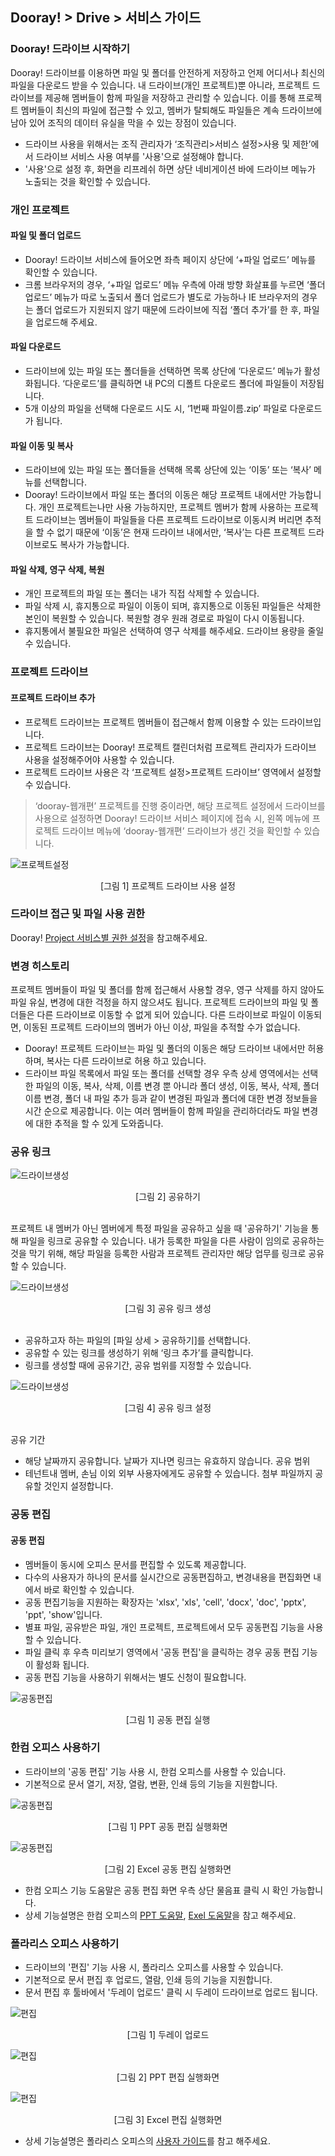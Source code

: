 ## Dooray! > Drive > 서비스 가이드

### Dooray! 드라이브 시작하기 
Dooray! 드라이브를 이용하면 파일 및 폴더를 안전하게 저장하고 언제 어디서나 최신의 파일을 다운로드 받을 수 있습니다. 
내 드라이브(개인 프로젝트)뿐 아니라, 프로젝트 드라이브를 제공해 멤버들이 함께 파일을 저장하고 관리할 수 있습니다. 이를 통해 프로젝트 멤버들이 최신의 파일에 접근할 수 있고, 멤버가 탈퇴해도 파일들은 계속 드라이브에 남아 있어 조직의 데이터 유실을 막을 수 있는 장점이 있습니다.
- 드라이브 사용을 위해서는 조직 관리자가 ‘조직관리&gt;서비스 설정&gt;사용 및 제한’에서 드라이브 서비스 사용 여부를 '사용'으로 설정해야 합니다.
- '사용'으로 설정 후, 화면을 리프레쉬 하면 상단 네비게이션 바에 드라이브 메뉴가 노출되는 것을 확인할 수 있습니다.

### 개인 프로젝트 
#### 파일 및 폴더 업로드
- Dooray! 드라이브 서비스에 들어오면 좌측 페이지 상단에 ‘+파일 업로드’ 메뉴를 확인할 수 있습니다.
- 크롬 브라우저의 경우, ‘+파일 업로드’ 메뉴 우측에 아래 방향 화살표를 누르면 ‘폴더 업로드’ 메뉴가 따로 노출되서 폴더 업로드가 별도로 가능하나 IE 브라우저의 경우는 폴더 업로드가 지원되지 않기 때문에 드라이브에 직접 ‘폴더 추가’를 한 후, 파일을 업로드해 주세요.

#### 파일 다운로드
- 드라이브에 있는 파일 또는 폴더들을 선택하면 목록 상단에 ‘다운로드’ 메뉴가 활성화됩니다. ‘다운로드’를 클릭하면 내 PC의 디폴트 다운로드 폴더에 파일들이 저장됩니다.
-	5개 이상의 파일을 선택해 다운로드 시도 시, ‘1번째 파일이름.zip’ 파일로 다운로드가 됩니다.

#### 파일 이동 및 복사
- 드라이브에 있는 파일 또는 폴더들을 선택해 목록 상단에 있는 ‘이동’ 또는 ‘복사’ 메뉴를 선택합니다.
-	Dooray! 드라이브에서 파일 또는 폴더의 이동은 해당 프로젝트 내에서만 가능합니다. 개인 프로젝트는나만 사용 가능하지만, 프로젝트 멤버가 함께 사용하는 프로젝트 드라이브는 멤버들이 파일들을 다른 프로젝트 드라이브로 이동시켜 버리면 추적을 할 수 없기 때문에 ‘이동’은 현재 드라이브 내에서만, ‘복사’는 다른 프로젝트 드라이브로도 복사가 가능합니다.

#### 파일 삭제, 영구 삭제, 복원
-	개인 프로젝트의 파일 또는 폴더는 내가 직접 삭제할 수 있습니다.
-	파일 삭제 시, 휴지통으로 파일이 이동이 되며, 휴지통으로 이동된 파일들은 삭제한 본인이 복원할 수 있습니다. 복원할 경우 원래 경로로 파일이 다시 이동됩니다.
-	휴지통에서 불필요한 파일은 선택하여 영구 삭제를 해주세요. 드라이브 용량을 줄일 수 있습니다.

### 프로젝트 드라이브 
#### 프로젝트 드라이브 추가
- 프로젝트 드라이브는 프로젝트 멤버들이 접근해서 함께 이용할 수 있는 드라이브입니다. 
- 프로젝트 드라이브는 Dooray! 프로젝트 캘린더처럼 프로젝트 관리자가 드라이브 사용을 설정해주어야 사용할 수 있습니다.
- 프로젝트 드라이브 사용은 각 ‘프로젝트 설정&gt;프로젝트 드라이브’ 영역에서 설정할 수 있습니다.
> ‘dooray-웹개편’ 프로젝트를 진행 중이라면, 해당 프로젝트 설정에서 드라이브를 사용으로 설정하면 Dooray! 드라이브 서비스 페이지에 접속 시,
> 왼쪽 메뉴에 프로젝트 드라이브 메뉴에 ‘dooray-웹개편’ 드라이브가 생긴 것을 확인할 수 있습니다.

![프로젝트설정](http://static.toastoven.net/prod_dooray_drive/Drive_01_ko.png)
<center>[그림 1] 프로젝트 드라이브 사용 설정</center>
          
### 드라이브 접근 및 파일 사용 권한  
Dooray! [Project 서비스별 권한 설정](https://docs.toast.com/ko/Dooray/Project/ko/service-guide-detail/)을 참고해주세요.  

### 변경 히스토리
프로젝트 멤버들이 파일 및 폴더를 함께 접근해서 사용할 경우, 영구 삭제를 하지 않아도 파일 유실, 변경에 대한 걱정을 하지 않으셔도 됩니다. 프로젝트 드라이브의 파일 및 폴더들은 다른 드라이브로 이동할 수 없게 되어 있습니다. 다른 드라이브로 파일이 이동되면, 이동된 프로젝트 드라이브의 멤버가 아닌 이상, 파일을 추적할 수가 없습니다.
- Dooray! 프로젝트 드라이브는 파일 및 폴더의 이동은 해당 드라이브 내에서만 허용하며, 복사는 다른 드라이브로 허용 하고 있습니다.
- 드라이브 파일 목록에서 파일 또는 폴더를 선택할 경우 우측 상세 영역에서는 선택한 파일의 이동, 복사, 삭제, 이름 변경 뿐 아니라 폴더 생성, 이동, 복사, 삭제, 폴더 이름 변경, 폴더 내 파일 추가 등과 같이 변경된 파일과 폴더에 대한 변경 정보들을 시간 순으로 제공합니다. 이는 여러 멤버들이 함께 파일을 관리하더라도 파일 변경에 대한 추적을 할 수 있게 도와줍니다.

### 공유 링크

![드라이브생성](http://static.toastoven.net/prod_dooray_drive/Drive_03_ko.png)
<center>[그림 2] 공유하기</center>  

프로젝트 내 멤버가 아닌 멤버에게 특정 파일을 공유하고 싶을 때 '공유하기' 기능을 통해 파일을 링크로 공유할 수 있습니다. 내가 등록한 파일을 다른 사람이 임의로 공유하는 것을 막기 위해, 해당 파일을 등록한 사람과 프로젝트 관리자만 해당 업무를 링크로 공유할 수 있습니다. 

![드라이브생성](http://static.toastoven.net/prod_dooray_drive/Drive_04_ko.png)
<center>[그림 3] 공유 링크 생성 </center>  

-	공유하고자 하는 파일의 [파일 상세 > 공유하기]를 선택합니다. 
-	공유할 수 있는 링크를 생성하기 위해 ‘링크 추가’를 클릭합니다.
-	링크를 생성할 때에 공유기간, 공유 범위를 지정할 수 있습니다. 

![드라이브생성](http://static.toastoven.net/prod_dooray_drive/Drive_05_ko.png)
<center>[그림 4] 공유 링크 설정</center>  

공유 기간
-	해당 날짜까지 공유합니다. 날짜가 지나면 링크는 유효하지 않습니다.
공유 범위
-	테넌트내 멤버, 손님 이외 외부 사용자에게도 공유할 수 있습니다.  첨부 파일까지 공유할 것인지 설정합니다.


### 공동 편집

#### 공동 편집 
- 멤버들이 동시에 오피스 문서를 편집할 수 있도록 제공합니다. 
- 다수의 사용자가 하나의 문서를 실시간으로 공동편집하고, 변경내용을 편집화면 내에서 바로 확인할 수 있습니다.
- 공동 편집기능을 지원하는 확장자는  'xlsx', 'xls', 'cell', 'docx', 'doc', 'pptx', 'ppt', 'show'입니다.
- 별표 파일, 공유받은 파일, 개인 프로젝트, 프로젝트에서 모두 공동편집 기능을 사용할 수 있습니다.
- 파일 클릭 후 우측 미리보기 영역에서 '공동 편집'을 클릭하는 경우 공동 편집 기능이 활성화 됩니다.
- 공동 편집 기능을 사용하기 위해서는 별도 신청이 필요합니다.

![공동편집](http://static.toastoven.net/prod_dooray_drive/Collaborative%20real-time%20editing_01.png)
<center>[그림 1] 공동 편집 실행</center>  


### 한컴 오피스 사용하기
- 드라이브의 '공동 편집' 기능 사용 시, 한컴 오피스를 사용할 수 있습니다. 
- 기본적으로 문서 열기, 저장, 열람, 변환, 인쇄 등의 기능을 지원합니다.

![공동편집](http://static.toastoven.net/prod_dooray_drive/Collaborativereal-timeediting_PPT.png)
<center>[그림 1] PPT 공동 편집 실행화면</center>  

![공동편집](http://static.toastoven.net/prod_dooray_drive/Collaborativereal-timeediting_Excel.png)
<center>[그림 2] Excel 공동 편집 실행화면</center>  

- 한컴 오피스 기능 도움말은 공동 편집 화면 우측 상단 물음표 클릭 시 확인 가능합니다.
- 상세 기능설명은 한컴 오피스의 [PPT 도움말](https://office.dooray.com/cloud-office/help/Hcell/ko_kr/index.htm#t=intro%2Fintro.html), [Exel 도움말](https://office.dooray.com/cloud-office/help/Hshow/ko_kr/index.htm#t=intro%2Fwebsample.html)을 참고 해주세요.


### 폴라리스 오피스 사용하기
- 드라이브의 '편집' 기능 사용 시, 폴라리스 오피스를 사용할 수 있습니다. 
- 기본적으로 문서 편집 후 업로드, 열람, 인쇄 등의 기능을 지원합니다.
- 문서 편집 후 툴바에서 '두레이 업로드' 클릭 시 두레이 드라이브로 업로드 됩니다. 

![편집](http://static.toastoven.net/prod_dooray_drive/editing_01.png)
<center>[그림 1] 두레이 업로드 </center>  

![편집](http://static.toastoven.net/prod_dooray_drive/editing_ppt.png)
<center>[그림 2] PPT 편집 실행화면</center>  

![편집](http://static.toastoven.net/prod_dooray_drive/editing_excel.png)
<center>[그림 3] Excel 편집 실행화면</center>  

- 상세 기능설명은 폴라리스 오피스의 [사용자 가이드](http://pc.polarisoffice.com/help/kor/PO2017/)를 참고 해주세요.

